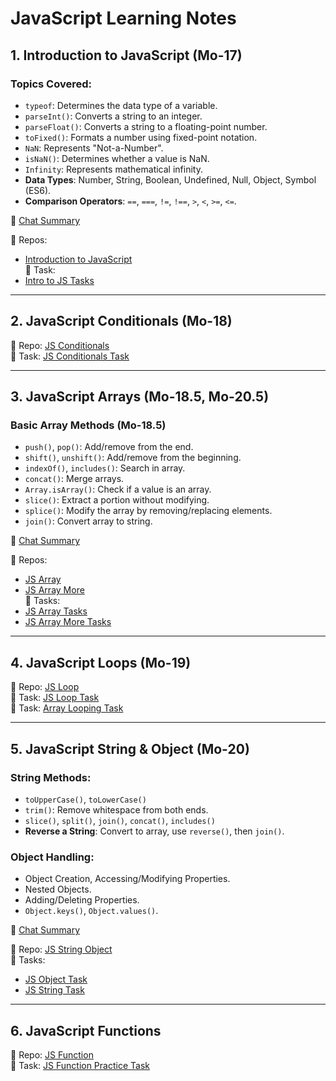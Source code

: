 
# JavaScript Learning Notes

## 1. Introduction to JavaScript (Mo-17)

### Topics Covered:
- `typeof`: Determines the data type of a variable.
- `parseInt()`: Converts a string to an integer.
- `parseFloat()`: Converts a string to a floating-point number.
- `toFixed()`: Formats a number using fixed-point notation.
- `NaN`: Represents "Not-a-Number".
- `isNaN()`: Determines whether a value is NaN.
- `Infinity`: Represents mathematical infinity.
- **Data Types**: Number, String, Boolean, Undefined, Null, Object, Symbol (ES6).
- **Comparison Operators**: `==`, `===`, `!=`, `!==`, `>`, `<`, `>=`, `<=`.

🔗 [Chat Summary](https://chatgpt.com/share/675bef89-a534-8012-8b9a-0e5395f56843)

📁 Repos:
- [Introduction to JavaScript](https://github.dev/ProgrammingHero1/introduction-to-JavaScript)  
📁 Task:
- [Intro to JS Tasks](https://github.dev/ProgrammingHero1/intro-to-js-tasks)

---

## 2. JavaScript Conditionals (Mo-18)

📁 Repo: [JS Conditionals](https://github.dev/ProgrammingHero1/js-conditionals)  
📁 Task: [JS Conditionals Task](https://github.dev/ProgrammingHero1/JS-conditionals-tasks)

---

## 3. JavaScript Arrays (Mo-18.5, Mo-20.5)

### Basic Array Methods (Mo-18.5)
- `push()`, `pop()`: Add/remove from the end.
- `shift()`, `unshift()`: Add/remove from the beginning.
- `indexOf()`, `includes()`: Search in array.
- `concat()`: Merge arrays.
- `Array.isArray()`: Check if a value is an array.
- `slice()`: Extract a portion without modifying.
- `splice()`: Modify the array by removing/replacing elements.
- `join()`: Convert array to string.

🔗 [Chat Summary](https://chatgpt.com/share/684661ee-5e88-8012-a7d2-69e8f702c813)

📁 Repos: 
- [JS Array](https://github.dev/ProgrammingHero1/js-array)
- [JS Array More](https://github.dev/ProgrammingHero1/js-array-more)  
📁 Tasks:
- [JS Array Tasks](https://github.dev/ProgrammingHero1/js-array-tasks)
- [JS Array More Tasks](https://github.dev/ProgrammingHero1/js-array-more)

---

## 4. JavaScript Loops (Mo-19)

📁 Repo: [JS Loop](https://github.dev/ProgrammingHero1/js-loop)  
📁 Task: [JS Loop Task](https://github.dev/ProgrammingHero1/js-loop-tasks)  
📁 Task: [Array Looping Task](https://github.dev/ProgrammingHero1/array-looping-tasks)

---

## 5. JavaScript String & Object (Mo-20)

### String Methods:
- `toUpperCase()`, `toLowerCase()`
- `trim()`: Remove whitespace from both ends.
- `slice()`, `split()`, `join()`, `concat()`, `includes()`
- **Reverse a String**: Convert to array, use `reverse()`, then `join()`.

### Object Handling:
- Object Creation, Accessing/Modifying Properties.
- Nested Objects.
- Adding/Deleting Properties.
- `Object.keys()`, `Object.values()`.

🔗 [Chat Summary](https://chatgpt.com/share/675bfeb0-ea4c-8012-bf12-7b24a0475e86)

📁 Repo: [JS String Object](https://github.dev/ProgrammingHero1/js-string-object)  
📁 Tasks:
- [JS Object Task](https://github.dev/ProgrammingHero1/js-object-tasks)
- [JS String Task](https://github.dev/ProgrammingHero1/js-string-tasks)

---

## 6. JavaScript Functions

📁 Repo: [JS Function](https://github.dev/ProgrammingHero1/js-function)  
📁 Task: [JS Function Practice Task](https://github.com/ProgrammingHero1/js-function-practice-tasks)
